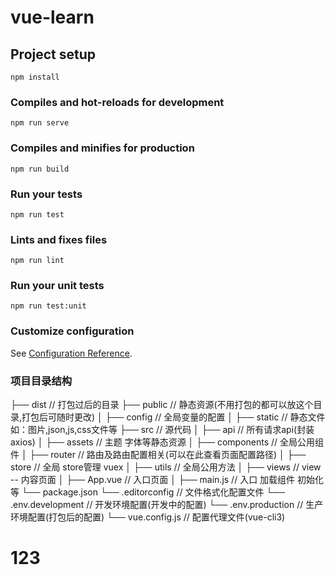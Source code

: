 # vue-learn

## Project setup
```
npm install
```

### Compiles and hot-reloads for development
```
npm run serve
```

### Compiles and minifies for production
```
npm run build
```

### Run your tests
```
npm run test
```

### Lints and fixes files
```
npm run lint
```

### Run your unit tests
```
npm run test:unit
```

### Customize configuration
See [Configuration Reference](https://cli.vuejs.org/config/).

### 项目目录结构
├── dist                       // 打包过后的目录
├── public                     // 静态资源(不用打包的都可以放这个目录,打包后可随时更改)
│   ├── config                 // 全局变量的配置
│   ├── static                 // 静态文件如：图片,json,js,css文件等
├── src                        // 源代码
│   ├── api                    // 所有请求api(封装axios)
│   ├── assets                 // 主题 字体等静态资源
│   ├── components             // 全局公用组件
│   ├── router                 // 路由及路由配置相关(可以在此查看页面配置路径)
│   ├── store                  // 全局 store管理 vuex
│   ├── utils                  // 全局公用方法
│   ├── views                  // view -- 内容页面
│   ├── App.vue                // 入口页面
│   ├── main.js                // 入口 加载组件 初始化等
└── package.json
└── .editorconfig              // 文件格式化配置文件
└── .env.development           // 开发环境配置(开发中的配置)
└── .env.production            // 生产环境配置(打包后的配置)
└── vue.config.js              // 配置代理文件(vue-cli3)

# 123
